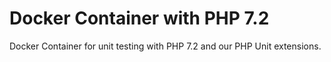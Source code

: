 # Docker Container with PHP 7.2

Docker Container for unit testing with PHP 7.2 and our PHP Unit extensions.